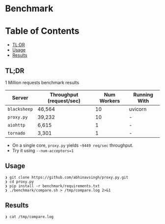 # Benchmark

# Table of Contents
- [TL;DR](#tldr)
- [Usage](#usage)
- [Results](#results)

## TL;DR

1 Million requests benchmark results

| Server | Throughput (request/sec) | Num Workers | Running With |
| ------ | ------------ | ------------------------| ------------ |
| `blacksheep` | 46,564 | 10 | uvicorn |
| `proxy.py` | 39,232 | 10 | - |
| `aiohttp` | 6,615 | 1 | - |
| `tornado` | 3,301 | 1 | - |

- On a single core, `proxy.py` yields `~9449 req/sec` throughput.
- Try it using `--num-acceptors=1`

## Usage

```console
❯ git clone https://github.com/abhinavsingh/proxy.py.git
❯ cd proxy.py
❯ pip install -r benchmark/requirements.txt
❯ ./benchmark/compare.sh > /tmp/compare.log 2>&1
```

## Results

```console
❯ cat /tmp/compare.log
```
